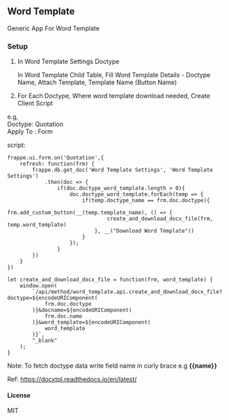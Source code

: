 ## Word Template

Generic App For Word Template

### Setup

1. In Word Template Settings Doctype

   In Word Template Child Table, Fill Word Template Details - Doctype Name, Attach Template, Template Name (Button Name)

2. For Each Doctype, Where word template download needed, Create Client Script

e.g, <br>
Doctype: Quotation <br>
Apply To : Form <br>

script:

```
frappe.ui.form.on('Quotation',{
    refresh: function(frm) {
        frappe.db.get_doc('Word Template Settings', 'Word Template Settings')
            .then(doc => {
                if(doc.doctype_word_template.length > 0){
                    doc.doctype_word_template.forEach(temp => {
                        if(temp.doctype_name == frm.doc.doctype){
                            frm.add_custom_button(__(temp.template_name), () => {
                                create_and_download_docx_file(frm, temp.word_template)
                            }, __("Download Word Template"))
                        }
                    });
                }
        })
    }
})

let create_and_download_docx_file = function(frm, word_template) {
    window.open(
        `/api/method/word_template.api.create_and_download_docx_file?doctype=${encodeURIComponent(
            frm.doc.doctype
        )}&docname=${encodeURIComponent(
            frm.doc.name
        )}&word_template=${encodeURIComponent(
            word_template
        )}`,
        "_blank"
    );
}

```

Note: To fetch doctype data write field name in curly brace e.g <b> {{name}} </b>

Ref: https://docxtpl.readthedocs.io/en/latest/

#### License

MIT
